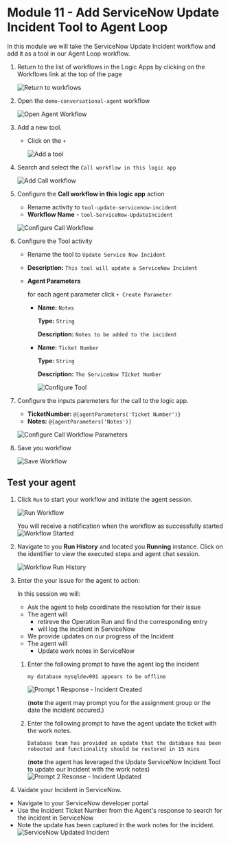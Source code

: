 # Module 11 - Add ServiceNow Update Incident Tool to Agent Loop
In this module we will take the ServiceNow Update Incident workflow and add it as a tool in our Agent Loop workflow.


1. Return to the list of workflows in the Logic Apps by clicking on the Workflows link at the top of the page

    ![Return to workflows](./images/11_01_return_to_workflows.png "return to workflows")

1. Open the `demo-conversational-agent` workflow

    ![Open Agent Workflow](./images/11_02_open_agent_workflow.png "open agent workflow")

1. Add a new tool.
    - Click on the `+`

        ![Add a tool](./images/11_04_add_a_tool.png "add a tool")

1. Search and select the `Call workflow in this logic app`

    ![Add Call workflow](./images/11_05_add_action_call_workflow_in_this_logic_app.png "add call workflow")

1. Configure the **Call workflow in this logic app** action
    - Rename activity to `tool-update-servicenow-incident`
    - **Workflow Name** - `tool-ServiceNow-UpdateIncident`

    ![Configure Call Workflow](./images/11_06_configure_call_workflow.png "configure call workflow")

1. Configure the Tool activity
    - Rename the tool to `Update Service Now Incident`
    - **Description:** `This tool will update a ServiceNow Incident`
    - **Agent Parameters**
        
        for each agent parameter click `+ Create Parameter` 
        - **Name:** `Notes`

          **Type:** `String`

          **Description:** `Notes to be added to the incident`

        - **Name:** `Ticket Number`

          **Type:** `String`

          **Description:** `The ServiceNow TIcket Number`


          ![Configure Tool](./images/11_07_configure_tool.png "configure tool")

1. Configure the inputs paremeters for the call to the logic app.
    - **TicketNumber:** `@{agentParameters('Ticket Number')}`
    - **Notes:** `@{agentParameters('Notes')}`

    ![Configure Call Workflow Parameters](./images/11_10_configure_call_workflow_parameters.png "configure call workflow parameters")

1. Save you workflow

    ![Save Workflow](./images/09_11_save_workflow.png "save workflow")

## Test your agent

1. Click `Run` to start your workflow and initiate the agent session.

    ![Run Workflow](./images/09_12_run_workflow.png "run workflow")

    You will receive a notification when the workflow as successfully started  
    ![Workflow Started](./images/09_13_workflow_started.png "workflow started")

1. Navigate to you **Run History** and located you **Running** instance. Click on the identifier to view the executed steps and agent chat session.

    ![Workflow Run History](./images/09_14_workflow_run_history.png "workflow run history")

1. Enter the your issue for the agent to action:

    In this session we will:
    - Ask the agent to help coordinate the resolution for their issue
    - The agent will 
        - retireve the Operation Run and find the corresponding entry
        - will log the incident in ServiceNow
    - We provide updates on our progress of the Incident
    - The agent will
        - Update work notes in ServiceNow

    1.  Enter the following prompt to have the agent log the incident
        ```
        my database mysqldev001 appears to be offline  
        ```
      
        ![Prompt 1 Response - Incident Created](./images/11_12_prompt_response_incident_created.png "prompt 1 response incident created")

        (**note** the agent may prompt you for the assignment group or the date the incident occured.)
   
    1. Enter the following prompt to have the agent update the ticket with the work notes.
        ```
        Database team has provided an update that the database has been rebooted and functionality should be restored in 15 mins
        ```
        (**note** the  agent has leveraged the Update ServiceNow Incident Tool to update our Incident with the work notes) 
        ![Prompt 2 Resonse - Incident Updated](./images/11_13_prompt_response_incident_updated.png "prompt 2 incident updated")

1. Vaidate your Incident in ServiceNow.
  - Navigate to your ServiceNow developer portal
  - Use the Incident Ticket Number from the Agent's response to search for the incident in ServiceNow
   - Note the update has been captured in the work notes for the incident.
    ![ServiceNow Updated Incident](./images/11_14_servicenow_updated_incident.png "servicenow updated incident")


   
